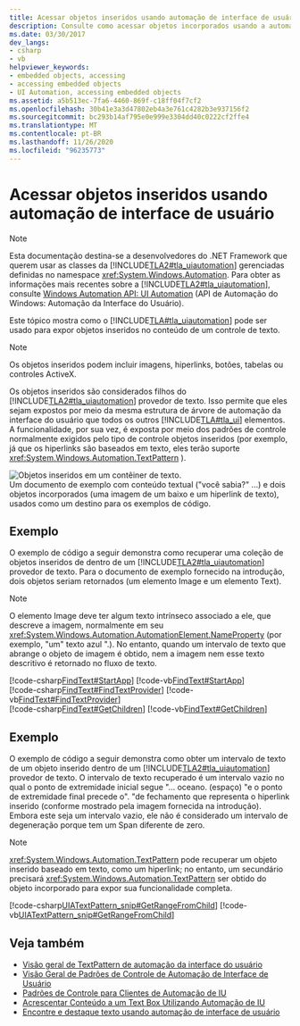```yaml
---
title: Acessar objetos inseridos usando automação de interface de usuário
description: Consulte como acessar objetos incorporados usando a automação da interface do usuário dentro do conteúdo de controle de texto. Os objetos inseridos são considerados filhos do provedor de texto de automação da interface do usuário.
ms.date: 03/30/2017
dev_langs:
- csharp
- vb
helpviewer_keywords:
- embedded objects, accessing
- accessing embedded objects
- UI Automation, accessing embedded objects
ms.assetid: a5b513ec-7fa6-4460-869f-c18ff04f7cf2
ms.openlocfilehash: 30b41e3a3d47802eb4a3e761c4282b3e937156f2
ms.sourcegitcommit: bc293b14af795e0e999e3304dd40c0222cf2ffe4
ms.translationtype: MT
ms.contentlocale: pt-BR
ms.lasthandoff: 11/26/2020
ms.locfileid: "96235773"
---
```

# <a name="access-embedded-objects-using-ui-automation"></a>Acessar objetos inseridos usando automação de interface de usuário

> [!NOTE]
> Esta documentação destina-se a desenvolvedores do .NET Framework que querem usar as classes da [!INCLUDE[TLA2#tla_uiautomation](../../../includes/tla2sharptla-uiautomation-md.md)] gerenciadas definidas no namespace <xref:System.Windows.Automation>. Para obter as informações mais recentes sobre a [!INCLUDE[TLA2#tla_uiautomation](../../../includes/tla2sharptla-uiautomation-md.md)], consulte [Windows Automation API: UI Automation](/windows/win32/winauto/entry-uiauto-win32) (API de Automação do Windows: Automação da Interface do Usuário).  
  
 Este tópico mostra como o [!INCLUDE[TLA#tla_uiautomation](../../../includes/tlasharptla-uiautomation-md.md)] pode ser usado para expor objetos inseridos no conteúdo de um controle de texto.  
  
> [!NOTE]
> Os objetos inseridos podem incluir imagens, hiperlinks, botões, tabelas ou controles ActiveX.  
  
 Os objetos inseridos são considerados filhos do [!INCLUDE[TLA2#tla_uiautomation](../../../includes/tla2sharptla-uiautomation-md.md)] provedor de texto. Isso permite que eles sejam expostos por meio da mesma estrutura de árvore de automação da interface do usuário que todos os outros [!INCLUDE[TLA#tla_ui](../../../includes/tlasharptla-ui-md.md)] elementos. A funcionalidade, por sua vez, é exposta por meio dos padrões de controle normalmente exigidos pelo tipo de controle objetos inseridos (por exemplo, já que os hiperlinks são baseados em texto, eles terão suporte <xref:System.Windows.Automation.TextPattern> ).  
  
 ![Objetos inseridos em um contêiner de texto.](./media/uia-textpattern-embeddedobjects.PNG "UIA_TextPattern_EmbeddedObjects")  
Um documento de exemplo com conteúdo textual ("você sabia?" ...) e dois objetos incorporados (uma imagem de um baixo e um hiperlink de texto), usados como um destino para os exemplos de código.  
  
## <a name="example"></a>Exemplo  

 O exemplo de código a seguir demonstra como recuperar uma coleção de objetos inseridos de dentro de um [!INCLUDE[TLA2#tla_uiautomation](../../../includes/tla2sharptla-uiautomation-md.md)] provedor de texto. Para o documento de exemplo fornecido na introdução, dois objetos seriam retornados (um elemento Image e um elemento Text).  
  
> [!NOTE]
> O elemento Image deve ter algum texto intrínseco associado a ele, que descreve a imagem, normalmente em seu <xref:System.Windows.Automation.AutomationElement.NameProperty> (por exemplo, "um" texto azul ".). No entanto, quando um intervalo de texto que abrange o objeto de imagem é obtido, nem a imagem nem esse texto descritivo é retornado no fluxo de texto.  
  
[!code-csharp[FindText#StartApp](../../../samples/snippets/csharp/VS_Snippets_Wpf/FindText/CSharp/SearchWindow.cs#startapp)]
[!code-vb[FindText#StartApp](../../../samples/snippets/visualbasic/VS_Snippets_Wpf/FindText/VisualBasic/SearchWindow.vb#startapp)]  
[!code-csharp[FindText#FindTextProvider](../../../samples/snippets/csharp/VS_Snippets_Wpf/FindText/CSharp/SearchWindow.cs#findtextprovider)]
[!code-vb[FindText#FindTextProvider](../../../samples/snippets/visualbasic/VS_Snippets_Wpf/FindText/VisualBasic/SearchWindow.vb#findtextprovider)]  
[!code-csharp[FindText#GetChildren](../../../samples/snippets/csharp/VS_Snippets_Wpf/FindText/CSharp/SearchWindow.cs#getchildren)]
[!code-vb[FindText#GetChildren](../../../samples/snippets/visualbasic/VS_Snippets_Wpf/FindText/VisualBasic/SearchWindow.vb#getchildren)]  
  
## <a name="example"></a>Exemplo  

 O exemplo de código a seguir demonstra como obter um intervalo de texto de um objeto inserido dentro de um [!INCLUDE[TLA2#tla_uiautomation](../../../includes/tla2sharptla-uiautomation-md.md)] provedor de texto. O intervalo de texto recuperado é um intervalo vazio no qual o ponto de extremidade inicial segue "... oceano. (espaço) "e o ponto de extremidade final precede o". "de fechamento que representa o hiperlink inserido (conforme mostrado pela imagem fornecida na introdução). Embora este seja um intervalo vazio, ele não é considerado um intervalo de degeneração porque tem um Span diferente de zero.  
  
> [!NOTE]
> <xref:System.Windows.Automation.TextPattern> pode recuperar um objeto inserido baseado em texto, como um hiperlink; no entanto, um secundário precisará <xref:System.Windows.Automation.TextPattern> ser obtido do objeto incorporado para expor sua funcionalidade completa.  
  
 [!code-csharp[UIATextPattern_snip#GetRangeFromChild](../../../samples/snippets/csharp/VS_Snippets_Wpf/UIATextPattern_snip/CSharp/SearchWindow.cs#getrangefromchild)]
 [!code-vb[UIATextPattern_snip#GetRangeFromChild](../../../samples/snippets/visualbasic/VS_Snippets_Wpf/UIATextPattern_snip/VisualBasic/SearchWindow.vb#getrangefromchild)]  
  
## <a name="see-also"></a>Veja também

- [Visão geral de TextPattern de automação da interface do usuário](ui-automation-textpattern-overview.md)
- [Visão Geral de Padrões de Controle de Automação de Interface de Usuário](ui-automation-control-patterns-overview.md)
- [Padrões de Controle para Clientes de Automação de IU](ui-automation-control-patterns-for-clients.md)
- [Acrescentar Conteúdo a um Text Box Utilizando Automação de IU](add-content-to-a-text-box-using-ui-automation.md)
- [Encontre e destaque texto usando automação de interface de usuário](find-and-highlight-text-using-ui-automation.md)
